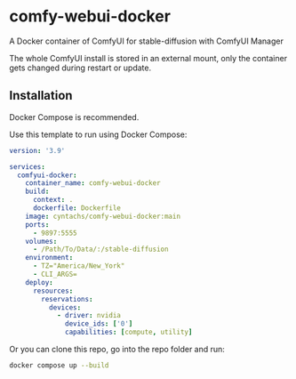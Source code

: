 # comfy-webui-docker
A Docker container of ComfyUI for stable-diffusion with ComfyUI Manager

The whole ComfyUI install is stored in an external mount, only the container gets changed during restart or update.

## Installation
Docker Compose is recommended.

Use this template to run using Docker Compose:
```yml
version: '3.9'

services:
  comfyui-docker:
    container_name: comfy-webui-docker
    build:
      context: .
      dockerfile: Dockerfile
    image: cyntachs/comfy-webui-docker:main
    ports:
      - 9897:5555
    volumes:
      - /Path/To/Data/:/stable-diffusion
    environment:
      - TZ="America/New_York"
      - CLI_ARGS=
    deploy:
      resources:
        reservations:
          devices:
            - driver: nvidia
              device_ids: ['0']
              capabilities: [compute, utility]
```

Or you can clone this repo, go into the repo folder and run:
```bash
docker compose up --build
```